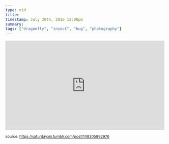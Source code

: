 ```yaml
---
type: vid
title: 
timestamp: July 30th, 2016 12:00pm
summary: 
tags: ["dragonfly", "insect", "bug", "photography"]
---
```

<iframe width="500" height="281"  id="youtube_iframe" src="https://www.youtube.com/embed/F1OCxK_UejQ?feature=oembed&amp;enablejsapi=1&amp;origin=http://safe.txmblr.com&amp;wmode=opaque" frameborder="0" allow="accelerometer; autoplay; clipboard-write; encrypted-media; gyroscope; picture-in-picture" allowfullscreen></iframe>                    
                                                    
<small>source: https://saturdayxiii.tumblr.com/post/148205992976</small>